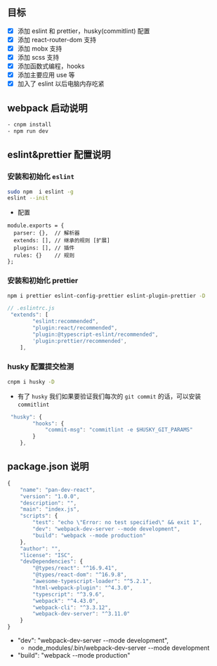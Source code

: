 ## 目标

-   [x] 添加 eslint 和 prettier，husky(commitlint) 配置
-   [x] 添加 react-router-dom 支持
-   [x] 添加 mobx 支持
-   [x] 添加 scss 支持
-   [x] 添加函数式编程，hooks
-   [x] 添加主要应用 use 等
-   [x] 加入了 eslint 以后电脑内存吃紧

## webpack 启动说明

```bash
- cnpm install
- npm run dev
```

## eslint&prettier 配置说明

### 安装和初始化 `eslint`

```bash
sudo npm  i eslint -g
eslint --init
```

-   配置

```
module.exports = {
  parser: {},  // 解析器
  extends: [], // 继承的规则 [扩展]
  plugins: [], // 插件
  rules: {}    // 规则
};
```

### 安装和初始化 prettier

```bash
npm i prettier eslint-config-prettier eslint-plugin-prettier -D
```

```js
// .eslintrc.js
 "extends": [
        "eslint:recommended",
        "plugin:react/recommended",
        "plugin:@typescript-eslint/recommended",
        'plugin:prettier/recommended',
    ],
```

### husky 配置提交检测

```bash
cnpm i husky -D
```

-   有了 `husky` 我们如果要验证我们每次的 `git commit` 的话，可以安装 `commitlint`

```js
 "husky": {
        "hooks": {
            "commit-msg": "commitlint -e $HUSKY_GIT_PARAMS"
        }
    },
```

## package.json 说明

```js
{
    "name": "pan-dev-react",
    "version": "1.0.0",
    "description": "",
    "main": "index.js",
    "scripts": {
        "test": "echo \"Error: no test specified\" && exit 1",
        "dev": "webpack-dev-server --mode development",
        "build": "webpack --mode production"
    },
    "author": "",
    "license": "ISC",
    "devDependencies": {
        "@types/react": "^16.9.41",
        "@types/react-dom": "^16.9.8",
        "awesome-typescript-loader": "^5.2.1",
        "html-webpack-plugin": "^4.3.0",
        "typescript": "^3.9.6",
        "webpack": "^4.43.0",
        "webpack-cli": "^3.3.12",
        "webpack-dev-server": "^3.11.0"
    }
}
```

-   "dev": "webpack-dev-server --mode development",
    -   node_modules/.bin/webpack-dev-server --mode development
-   "build": "webpack --mode production"
